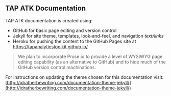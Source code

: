 ## TAP ATK Documentation 

TAP ATK documentation is created using: 

- GitHub for basic page editing and version control 
- Jekyll for site theme, templates, look-and-feel, and navigation *text/links* 
- Heroku for pushing the content to the GitHub Pages site at https://tapanalyticstoolkit.github.io/

>We plan to incorporate Prose.io to provide a level of WYSIWYG page editing capability (as an alternative to GitHub) and to hide much of the GitHub version control machinations. 

For instructions on updating the theme chosen for this documentation visit: [http://idratherbewriting.com/documentation-theme-jekyll/](http://idratherbewriting.com/documentation-theme-jekyll/) 

